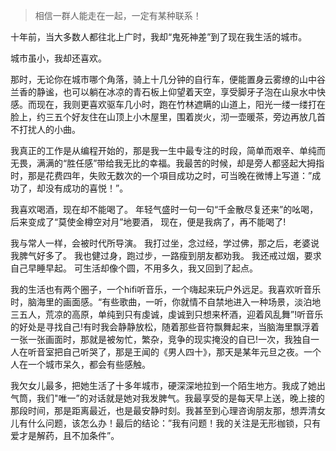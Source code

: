
> 相信一群人能走在一起，一定有某种联系！

十年前，当大多数人都往北上广时，我却“鬼死神差”到了现在我生活的城市。

城市虽小，我却还喜欢。

那时，无论你在城市哪个角落，骑上十几分钟的自行车，便能置身云雾缭的山中谷兰香的静谧，也可以躺在冰凉的青石板上仰望着天空，享受脚牙子泡在山泉水中快感。而现在，我则更喜欢驱车几小时，跑在竹林遮瞒的山道上，阳光一缕一缕打在脸上，约三五个好友住在山顶上小木屋里，围着炭火，沏一壶暖茶，旁边再放几首不打扰人的小曲。

我真正的工作是从编程开始的，那是我一生中最专注的时段，简单而艰辛、单纯而无畏，满满的“胜任感”带给我无比的幸福。我最苦的时候，却是旁人都竖起大拇指时，那是花费四年，失败无数次的一个項目成功之时，可当晚在微博上写道：”成功了，却没有成功的喜悦！”。 

我喜欢喝酒，现在却不能喝了。
年轻气盛时一句一句“千金散尽复还来”的吆喝，
后来变成了“莫使金樽空对月”地要酒，
现在，便是我病了，再不能喝了!

我与常人一样，会被时代所导演。
我打过坐，念过经，学过佛，那之后，老婆说我脾气好多了。
我也健过身，跑过步，一路瘦到朋友都劝我。
我还戒过烟，要求自己早睡早起。
可生活却像个圆，不用多久，我又回到了起点。

我的生活也有两个圈子，一个hifi听音乐，一个嗨起来玩户外远足。我喜欢听音乐时，脑海里的画面感。“有些歌曲，一听，你就情不自禁地进入一种场景，淡泊地三五人，荒凉的高原，单纯到只有虔诚，虔诚到只想来杯酒，迎着风乱舞”!听音乐的好处是寻找自己!有时我会静静放松，随着那些音符飘舞起来，当脑海里飘浮着一张一张画面时，那就是被匆忙，繁杂，竞争的现实掩没的自已!一次，我独自一人在听音室把自己听哭了，那是王闻的《男人四十》，那天是某年元旦之夜。一个人在一个城市呆久，都会有些感触。


我欠女儿最多，把她生活了十多年城市，硬深深地拉到一个陌生地方。我成了她出气筒，我们"唯一”的对话就是她对我发脾气。我最享受的是每天早上送，晚上接的那段时间，那是距离最近，也是最安静时刻。我甚至到心理咨询朋友那，想弄清女儿有什么问题，该怎么办！最后的结论：”我有问题！我的关注是无形枷锁，只有爱才是解药，且不加条件”。











